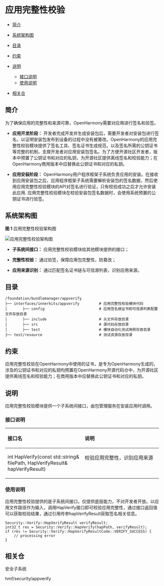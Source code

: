 # 应用完整性校验<a name="ZH-CN_TOPIC_0000001096592945"></a>

-   [简介](#section11660541593)
-   [系统架构图](#section9498162413412)
-   [目录](#section161941989596)
-   [约束](#section119744591305)
-   [说明](#section1312121216216)
    -   [接口说明](#section1551164914237)
    -   [使用说明](#section129654513264)

-   [相关仓](#section1371113476307)

## 简介<a name="section11660541593"></a>

为了确保应用的完整性和来源可靠，OpenHarmony需要对应用进行签名和验签。

-   **应用开发阶段：** 开发者完成开发并生成安装包后，需要开发者对安装包进行签名，以证明安装包发布到设备的过程中没有被篡改。OpenHarmony的应用完整性校验模块提供了签名工具、签名证书生成规范，以及签名所需的公钥证书等完整的机制，支撑开发者对应用安装包签名。为了方便开源社区开发者，版本中预置了公钥证书和对应的私钥，为开源社区提供离线签名和校验能力；在OpenHarmony商用版本中应替换此公钥证书和对应的私钥。

-   **应用安装阶段：** OpenHarmony用户程序框架子系统负责应用的安装。在接收到应用安装包之后，应用程序框架子系统需要解析安装包的签名数据，然后使用应用完整性校验模块的API对签名进行验证，只有校验成功之后才允许安装此应用.  应用完整性校验模块在校验安装包签名数据时，会使用系统预置的公钥证书进行验签。

## 系统架构图<a name="section9498162413412"></a>

**图 1**  应用完整性校验架构图<a name="fig78941174427"></a>

![](figures/zh-cn_image_appverify.png "应用完整性校验架构图")

-   **子系统间接口：** 应用完整性校验模块给其他模块提供的接口；

-   **完整性校验：** 通过验签，保障应用包完整性，防篡改；

-   **应用来源识别：** 通过匹配签名证书链与可信源列表，识别应用来源。

## 目录<a name="section161941989596"></a>

```
/foundation/bundlemanager/appverify
├── interfaces/innerkits/appverify         # 应用完整性校验模块代码
│       ├── config                         # 应用签名根证书和可信源列表配置文件存放目录
│       ├── include                        # 头文件存放目录
│       ├── src                            # 源代码存放目录
│       ├── test                           # 模块自动化测试用例存放目录
├── test/resource                          # 测试资源存放目录
```

## 约束<a name="section119744591305"></a>

应用完整性校验在OpenHarmony中使用的证书，是专为OpenHarmony生成的，涉及的公钥证书和对应的私钥均预置在OpenHarmony开源代码仓中，为开源社区提供离线签名和校验能力；在商用版本中应替换此公钥证书和对应的私钥。

## 说明<a name="section1312121216216"></a>

应用完整性校验模块提供一个子系统间接口，由包管理服务在安装应用时调用。

### 接口说明<a name="section1551164914237"></a>

<a name="table775715438253"></a>
<table><thead align="left"><tr id="row12757154342519"><th class="cellrowborder" valign="top" width="50.22%" id="mcps1.1.3.1.1"><p id="p1075794372512"><a name="p1075794372512"></a><a name="p1075794372512"></a>接口名</p>
</th>
<th class="cellrowborder" valign="top" width="49.78%" id="mcps1.1.3.1.2"><p id="p375844342518"><a name="p375844342518"></a><a name="p375844342518"></a>说明</p>
</th>
</tr>
</thead>
<tbody><tr id="row1348165765318"><td class="cellrowborder" valign="top" width="50.22%" headers="mcps1.1.3.1.1 "><p id="p154855755315"><a name="p154855755315"></a><a name="p154855755315"></a>int HapVerify(const std::string&amp; filePath, HapVerifyResult&amp; hapVerifyResult)</p>
</td>
<td class="cellrowborder" valign="top" width="49.78%" headers="mcps1.1.3.1.2 "><p id="p64845775315"><a name="p64845775315"></a><a name="p64845775315"></a>校验应用完整性，识别应用来源</p>
</td>
</tr>
</tbody>
</table>

### 使用说明<a name="section129654513264"></a>

应用完整性校验提供的是子系统间接口，仅提供底层能力，不对开发者开放。以应用文件路径作为输入，调用HapVerify接口即可校验应用完整性，通过接口返回值可以获取校验结果，通过引用传参hapVerifyResult获取签名相关信息。

```
Security::Verify::HapVerifyResult verifyResult;
int32_t res = Security::Verify::HapVerify(hapPath, verifyResult);
if (res != Security::Verify::HapVerifyResultCode::VERIFY_SUCCESS) {
    // processing error
}
```

## 相关仓<a name="section1371113476307"></a>

安全子系统

hmf/security/appverify

